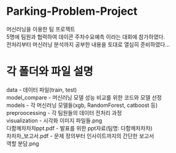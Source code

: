 # Parking-Problem-Project
머신러닝을 이용한 팀 프로젝트   
5명에 팀원과 협력하여 데이콘 주차수요예측 이라는 대회에 참가하였다.         
전처리부터 머신러닝 분석까지 공부한 내용을 토대로 열심히 준비하였다...    

# 각 폴더와 파일 설명
data - 데이터 파일(train, test)   
model_compare - 머신러닝 모델 성능 비교를 위한 코드와 모델 선정   
models - 각 머신러닝 모델들(xgb, RandomForest, catboost 등)   
preproocessing - 각 팀원들의 데이터 전처리 과정   
visualization - 시각화 이미지 파일들.png   
다함께차차차ppt.pdf - 발표를 위한 ppt자료(팀명: 다함께차차차)   
차차차_보고서.pdf - 문제 정의부터 인사이트까지의 간단한 보고서   
역할 분담.png

